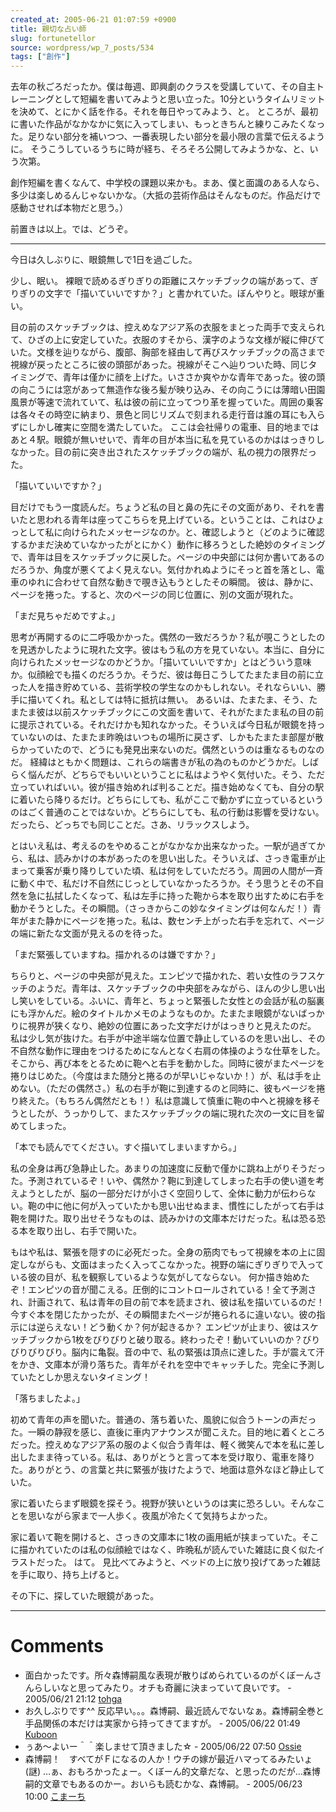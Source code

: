 ```yaml
---
created_at: 2005-06-21 01:07:59 +0900
title: 親切な占い師
slug: fortunetellor
source: wordpress/wp_7_posts/534
tags: ["創作"]
---
```

去年の秋ごろだったか。僕は毎週、即興劇のクラスを受講していて、その自主トレーニングとして短編を書いてみようと思い立った。10分というタイムリミットを決めて、とにかく話を作る。それを毎日やってみよう、と。
ところが、最初に書いた作品がなかなかに気に入ってしまい、もっときちんと練りこみたくなった。足りない部分を補いつつ、一番表現したい部分を最小限の言葉で伝えるように。
そうこうしているうちに時が経ち、そろそろ公開してみようかな、と、いう次第。

創作短編を書くなんて、中学校の課題以来かも。まあ、僕と面識のある人なら、多少は楽しめるんじゃないかな。（大抵の芸術作品はそんなものだ。作品だけで感動させれば本物だと思う。）

前置きは以上。では、どうぞ。

---
今日は久しぶりに、眼鏡無しで1日を過ごした。

少し、眠い。
裸眼で読めるぎりぎりの距離にスケッチブックの端があって、ぎりぎりの文字で「描いていいですか？」と書かれていた。ぼんやりと。眼球が重い。

目の前のスケッチブックは、控えめなアジア系の衣服をまとった両手で支えられて、ひざの上に安定していた。衣服のすそから、漢字のような文様が縦に伸びていた。文様を辿りながら、腹部、胸部を経由して再びスケッチブックの高さまで視線が戻ったところに彼の頭部があった。視線がそこへ辿りついた時、同じタイミングで、青年は僅かに顔を上げた。いささか爽やかな青年であった。彼の頭の向こうには窓があって無造作な後ろ髪が映り込み、その向こうには薄暗い田園風景が等速で流れていて、私は彼の前に立ってつり革を握っていた。周囲の乗客は各々その時空に納まり、景色と同じリズムで刻まれる走行音は誰の耳にも入らずにしかし確実に空間を満たしていた。
ここは会社帰りの電車、目的地まではあと４駅。眼鏡が無いせいで、青年の目が本当に私を見ているのかははっきりしなかった。目の前に突き出されたスケッチブックの端が、私の視力の限界だった。

「描いていいですか？」

目だけでもう一度読んだ。ちょうど私の目と鼻の先にその文面があり、それを書いたと思われる青年は座ってこちらを見上げている。ということは、これはひょっとして私に向けられたメッセージなのか。と、確認しようと（どのように確認するかまだ決めていなかったがとにかく）動作に移ろうとした絶妙のタイミングで、青年は目をスケッチブックに戻した。ページの中央部には何か書いてあるのだろうか、角度が悪くてよく見えない。気付かれぬようにそっと首を落とし、電車のゆれに合わせて自然な動きで覗き込もうとしたその瞬間。
彼は、静かに、ページを捲った。すると、次のページの同じ位置に、別の文面が現れた。

「まだ見ちゃだめですよ。」

思考が再開するのに二呼吸かかった。偶然の一致だろうか？私が覗こうとしたのを見透かしたように現れた文字。彼はもう私の方を見ていない。本当に、自分に向けられたメッセージなのかどうか。「描いていいですか」とはどういう意味か。似顔絵でも描くのだろうか。そうだ、彼は毎日こうしてたまたま目の前に立った人を描き貯めている、芸術学校の学生なのかもしれない。それならいい、勝手に描いてくれ。私としては特に抵抗は無い。
あるいは、たまたま、そう、たまたま彼は以前スケッチブックにこの文面を書いて、それがたまたま私の目の前に提示されている。それだけかも知れなかった。そういえば今日私が眼鏡を持っていないのは、たまたま昨晩はいつもの場所に戻さず、しかもたまたま部屋が散らかっていたので、どうにも発見出来ないのだ。偶然というのは重なるものなのだ。
経緯はともかく問題は、これらの端書きが私の為のものかどうかだ。しばらく悩んだが、どちらでもいいということに私はようやく気付いた。そう、ただ立っていればいい。彼が描き始めれば判ることだ。描き始めなくても、自分の駅に着いたら降りるだけ。どちらにしても、私がここで動かずに立っているというのはごく普通のことではないか。どちらにしても、私の行動は影響を受けない。だったら、どっちでも同じことだ。さあ、リラックスしよう。

とはいえ私は、考えるのをやめることがなかなか出来なかった。一駅が過ぎてから、私は、読みかけの本があったのを思い出した。そういえば、さっき電車が止まって乗客が乗り降りしていた頃、私は何をしていただろう。周囲の人間が一斉に動く中で、私だけ不自然にじっとしていなかったろうか。そう思うとその不自然を急に払拭したくなって、私は左手に持った鞄から本を取り出すために右手を動かそうとした。その瞬間。（さっきからこの妙なタイミングは何なんだ！）青年がまた静かにページを捲った。私は、数センチ上がった右手を忘れて、ページの端に新たな文面が見えるのを待った。

「まだ緊張していますね。描かれるのは嫌ですか？」

ちらりと、ページの中央部が見えた。エンピツで描かれた、若い女性のラフスケッチのようだ。青年は、スケッチブックの中央部をみながら、ほんの少し思い出し笑いをしている。ふいに、青年と、ちょっと緊張した女性との会話が私の脳裏にも浮かんだ。絵のタイトルかメモのようなものか。たまたま眼鏡がないばっかりに視界が狭くなり、絶妙の位置にあった文字だけがはっきりと見えたのだ。
私は少し気が抜けた。右手が中途半端な位置で静止しているのを思い出し、その不自然な動作に理由をつけるためになんとなく右肩の体操のような仕草をした。そこから、再び本をとるために鞄へと右手を動かした。同時に彼がまたページを捲りはじめた。（今度はまた随分と捲るのが早いじゃないか！）が、私は手を止めない。（ただの偶然さ。）私の右手が鞄に到達するのと同時に、彼もページを捲り終えた。（もちろん偶然だとも！）私は意識して慎重に鞄の中へと視線を移そうとしたが、うっかりして、またスケッチブックの端に現れた次の一文に目を留めてしまった。

「本でも読んでてください。すぐ描いてしまいますから。」

私の全身は再び急静止した。あまりの加速度に反動で僅かに跳ね上がりそうだった。予測されているぞ！いや、偶然か？鞄に到達してしまった右手の使い道を考えようとしたが、脳の一部分だけが小さく空回りして、全体に動力が伝わらない。鞄の中に他に何が入っていたかも思い出せぬまま、慣性にしたがって右手は鞄を開けた。取り出せそうなものは、読みかけの文庫本だけだった。私は恐る恐る本を取り出し、右手で開いた。

もはや私は、緊張を隠すのに必死だった。全身の筋肉でもって視線を本の上に固定しながらも、文面はまったく入ってこなかった。視野の端にぎりぎりで入っている彼の目が、私を観察しているような気がしてならない。
何か描き始めたぞ！エンピツの音が聞こえる。圧倒的にコントロールされている！全て予測され、計画されて、私は青年の目の前で本を読まされ、彼は私を描いているのだ！今すぐ本を閉じたかったが、その瞬間またページが捲られるに違いない。彼の指示には逆らえない！どう動くか？何が起きるか？
エンピツが止まり、彼はスケッチブックから1枚をびりびりと破り取る。終わったぞ！動いていいのか？びりびりびりびり。脳内に亀裂。音の中で、私の緊張は頂点に達した。手が震えて汗をかき、文庫本が滑り落ちた。青年がそれを空中でキャッチした。完全に予測していたとしか思えないタイミング！

「落ちましたよ。」

初めて青年の声を聞いた。普通の、落ち着いた、風貌に似合うトーンの声だった。一瞬の静寂を感じ、直後に車内アナウンスが聞こえた。目的地に着くところだった。控えめなアジア系の服のよく似合う青年は、軽く微笑んで本を私に差し出したまま待っている。私は、ありがとうと言って本を受け取り、電車を降りた。ありがとう、の言葉と共に緊張が抜けたようで、地面は意外なほど静止していた。

家に着いたらまず眼鏡を探そう。視野が狭いというのは実に恐ろしい。そんなことを思いながら家まで一人歩く。夜風が冷たくて気持ちよかった。

家に着いて鞄を開けると、さっきの文庫本に1枚の画用紙が挟まっていた。そこに描かれていたのは私の似顔絵ではなく、昨晩私が読んでいた雑誌に良く似たイラストだった。
はて。
見比べてみようと、ベッドの上に放り投げてあった雑誌を手に取り、持ち上げると。

その下に、探していた眼鏡があった。

---



# Comments
- 面白かったです。所々森博嗣風な表現が散りばめられているのがくぼーんさんらしいなと思ってみたり。オチも奇麗に決まっていて良いです。 - 2005/06/21 21:12 [tohga]()
- お久しぶりです^^ 反応早い。。。森博嗣、最近読んでないなぁ。森博嗣全巻と手品関係の本だけは実家から持ってきてますが。 - 2005/06/22 01:49 [Kuboon]()
- ぅあ～よいー＾＾楽しませて頂きました☆ - 2005/06/22 07:50 [Ossie]()
- 森博嗣！　すべてがＦになるの人か！ウチの嫁が最近ハマってるみたいょ(謎) …ぁ、おもろかったょー。くぼーん的文章だな、と思ったのだが…森博嗣的文章でもあるのかー。おいらも読むかな、森博嗣。 - 2005/06/23 10:00 [こまーち]()
